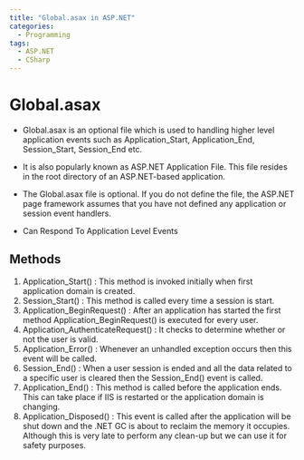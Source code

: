 ```yaml
---
title: "Global.asax in ASP.NET"
categories:
  - Programming
tags:
  - ASP.NET
  - CSharp
---
```


# Global.asax

- Global.asax is an optional file which is used to handling higher level application events such as Application_Start, Application_End, Session_Start, Session_End etc.

- It is also popularly known as ASP.NET Application File. This file resides in the root directory of an ASP.NET-based application.

- The Global.asax file is optional. If you do not define the file, the ASP.NET page framework assumes that you have not defined any application or session event handlers.

- Can Respond To Application Level Events

## Methods

1. Application_Start() : This method is invoked initially when first application domain is created.
2. Session_Start() : This method is called every time a session is start.
3. Application_BeginRequest() : After an application has started the first method Application_BeginRequest() is executed for every user.
4. Application_AuthenticateRequest() : It checks to determine whether or not the user is valid.
5. Application_Error() : Whenever an unhandled exception occurs then this event will be called.
6. Session_End() : When a user session is ended and all the data related to a specific user is cleared then the Session_End() event is called.
7. Application_End() : This method is called before the application ends. This can take place if IIS is restarted or the application domain is changing.
8. Application_Disposed() : This event is called after the application will be shut down and the .NET GC is about to reclaim the memory it occupies. Although this is very late to perform any clean-up but we can use it for safety purposes.
